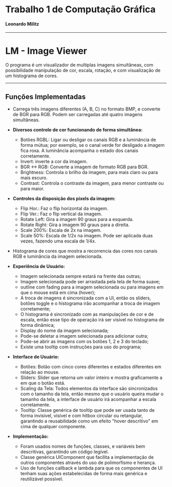 # Trabalho 1 de Computação Gráfica
#### Leonardo Militz

-----------------------------------------------------------------------

# LM - Image Viewer

O programa é um visualizador de multiplas imagens simultâneas, com possibilidade manipulação de cor, escala, rotação, e com visualização de um histograma de cores.

-----------------------------------------------------------------------

## Funções Implementadas

- Carrega três imagens diferentes (A, B, C) no formato BMP, e converte de BGR para RGB. Podem ser carregadas até quatro imagens simultâneas.

- **Diversos controle de cor funcionando de forma simultânea:**
	* Botões RGBL: Ligar ou desligar os canais RGB e a luminância de forma mútua; por exemplo, se o canal verde for desligado a imagem fica roxa. A luminância acompanha o estado dos canais corretamente.
	* Invert: inverte a cor da imagem. 
	* BGR <-> RGB: Converte a imagem de formato RGB para BGR.
	* Brightness: Controla o brilho da imagem, para mais claro ou para mais escuro.
	* Contrast: Controla o contraste da imagem, para menor contraste ou para maior.

- **Controles da disposição dos pixels da imagem:**
	* Flip Hor.: Faz o flip horizontal da imagem.
	* Flip Ver.: Faz o flip vertical da imagem.
	* Rotate Left: Gira a imagem 90 graus para a esquerda.
	* Rotate Right: Gira a imagem 90 graus para a direita.
	* Scale 200%: Escala de 2x na imagem.
	* Scale 50%: Escala de 1/2x na imagem. Pode ser aplicada duas vezes, fazendo uma escala de 1/4x.

- Histograma de cores que mostra a recorrencia das cores nos canais RGB e luminância da imagem selecionada.

- **Experiência de Usuário:**
	* Imagem selecionada sempre estará na frente das outras;
	* Imagem selecionada pode ser arrastada pela tela de forma suave;
	* outline com fading para a imagem selecionada ou para imagens em que o mouse está
	  em cima (hover);
	* A troca de imagens é sincronizada com a UI, então os sliders, botões toggle e o 
	  histograma irão acompanhar a troca de imagem corretamente;
	* O histograma é sincronizado com as manipulações de cor e de escala, então esse tipo
	  de operação irá ser visível no histograma de forma dinâmica;
	* Display do nome da imagem selecionada;
	* Pode-se deletar a imagem selecionada para adicionar outra;
	* Pode-se abrir as imagens com os botões 1, 2 e 3 do teclado;
	* Existe uma tooltip com instruções para uso do programa;

- **Interface de Usuário:**
	* Botões: Botão com cinco cores diferentes e estados diferentes em
	  relação ao mouse.
	* Sliders: Slider que retorna um valor inteiro e mostra graficamente a
	  em que o botão está.
	* Scaling da Tela: Todos elementos da interface são sincronizados com o tamanho da tela, então mesmo que o usuário queira mudar o tamanho da tela, a interface de usuário irá acompanhar a escala corretamente.
	* Tooltip: Classe genérica de tooltip que pode ser usada tanto de forma invisível, visível
	  e com hitbox circular ou retangular, garantindo a reusabilidade como um efeito "hover
	  descritivo" em cima de qualquer componente.

- **Implementação:**
	* Foram usados nomes de funções, classes, e variáveis bem descritivas, garantindo um código legível.
	* Classe genérica UIComponent que facilita a implementação de outros componentes através do uso de polimorfismo e herança.
	* Uso de funções callback e lambda para que os componentes de UI tenham suas ações estabelecidas de forma mais genérica e reutilizável possível.